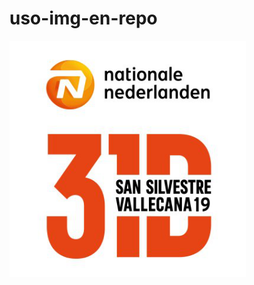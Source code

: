 # uso-img-en-repo

<img src="img/san-silvestre-vallecana-2019.png" alt="SanSilvestreVallecana" style="width: 75%;">